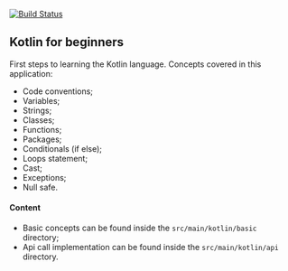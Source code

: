 [![Build Status](https://travis-ci.com/rafael-pieri/kotlin-for-beginners.svg?branch=master)](https://travis-ci.com/rafael-pieri/kotlin-for-beginners)

## Kotlin for beginners

First steps to learning the Kotlin language.
Concepts covered in this application:
* Code conventions;
* Variables;
* Strings;
* Classes;
* Functions;
* Packages;
* Conditionals (if else);
* Loops statement;
* Cast;
* Exceptions;
* Null safe.

#### Content
* Basic concepts can be found inside the ```src/main/kotlin/basic``` directory;
* Api call implementation can be found inside the ```src/main/kotlin/api``` directory.
